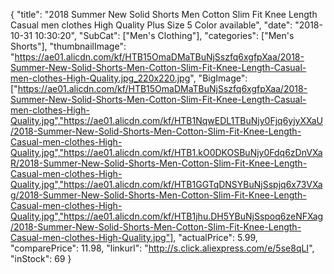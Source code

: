 {
	"title": "2018 Summer New Solid Shorts Men Cotton Slim Fit Knee Length Casual men clothes High Quality Plus Size 5 Color available",
	"date": "2018-10-31 10:30:20",
	"SubCat": ["Men's Clothing"],
	"categories": ["Men's Shorts"],
	"thumbnailImage": "https://ae01.alicdn.com/kf/HTB15OmaDMaTBuNjSszfq6xgfpXaa/2018-Summer-New-Solid-Shorts-Men-Cotton-Slim-Fit-Knee-Length-Casual-men-clothes-High-Quality.jpg_220x220.jpg",
	"BigImage": ["https://ae01.alicdn.com/kf/HTB15OmaDMaTBuNjSszfq6xgfpXaa/2018-Summer-New-Solid-Shorts-Men-Cotton-Slim-Fit-Knee-Length-Casual-men-clothes-High-Quality.jpg","https://ae01.alicdn.com/kf/HTB1NqwEDL1TBuNjy0Fjq6yjyXXaU/2018-Summer-New-Solid-Shorts-Men-Cotton-Slim-Fit-Knee-Length-Casual-men-clothes-High-Quality.jpg","https://ae01.alicdn.com/kf/HTB1.kO0DKOSBuNjy0Fdq6zDnVXaR/2018-Summer-New-Solid-Shorts-Men-Cotton-Slim-Fit-Knee-Length-Casual-men-clothes-High-Quality.jpg","https://ae01.alicdn.com/kf/HTB1GGTqDNSYBuNjSspjq6x73VXag/2018-Summer-New-Solid-Shorts-Men-Cotton-Slim-Fit-Knee-Length-Casual-men-clothes-High-Quality.jpg","https://ae01.alicdn.com/kf/HTB1jhu.DH5YBuNjSspoq6zeNFXag/2018-Summer-New-Solid-Shorts-Men-Cotton-Slim-Fit-Knee-Length-Casual-men-clothes-High-Quality.jpg"],
	"actualPrice": 5.99,
	"comparePrice": 11.98,
	"linkurl": "http://s.click.aliexpress.com/e/5se8qLI",
	"inStock": 69
}
